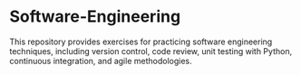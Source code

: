 # Software-Engineering
This repository provides exercises for practicing software engineering techniques, including version control, code review, unit testing with Python, continuous integration, and agile methodologies.
